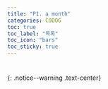 ```yaml
---
title: "P1. a month"
categories: CODOG
toc: true
toc_label: "목록"
toc_icon: "bars"
toc_sticky: true
---
```


# 
{: .notice--warning .text-center}

